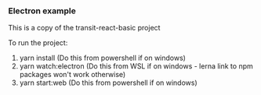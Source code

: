 ### Electron example

This is a copy of the transit-react-basic project  

To run the project:  

1. yarn install (Do this from powershell if on windows)
2. yarn watch:electron (Do this from WSL if on windows - lerna link to npm packages won't work otherwise)
3. yarn start:web (Do this from powershell if on windows)
